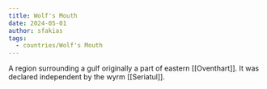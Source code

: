 ```yaml
---
title: Wolf's Mouth
date: 2024-05-01
author: sfakias
tags:
  - countries/Wolf's Mouth
---
```


A region surrounding a gulf originally a part of eastern [[Oventhart]]. It was declared independent by the wyrm [[Seriatul]].
